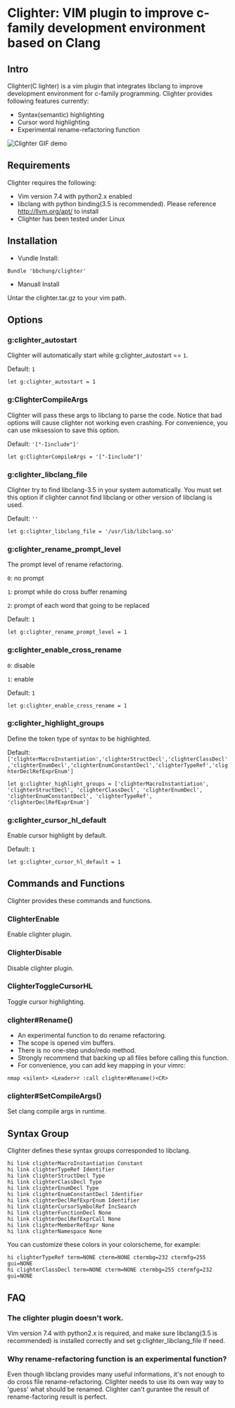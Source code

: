 # Clighter: VIM plugin to improve c-family development environment based on Clang

## Intro

Clighter(C lighter) is a vim plugin that integrates libclang to improve
development environment for c-family programming. Clighter provides following
features currently:

* Syntax(semantic) highlighting
* Cursor word highlighting
* Experimental rename-refactoring function

![Clighter GIF demo](http://goo.gl/C7FYg8)

## Requirements

Clighter requires the following:

* Vim version 7.4 with python2.x enabled
* libclang with python binding(3.5 is recommended). Please reference
  http://llvm.org/apt/ to install
* Clighter has been tested under Linux

## Installation

* Vundle Install:
```vim
Bundle 'bbchung/clighter'
```
* Manuall Install

Untar the clighter.tar.gz to your vim path.

## Options

### g:clighter_autostart

Clighter will automatically start while g:clighter_autostart == `1`.

Default: `1`
```vim
let g:clighter_autostart = 1
```

### g:ClighterCompileArgs

Clighter will pass these args to libclang to parse the code. Notice that bad
options will cause clighter not working even crashing. For convenience, you
can use mksession to save this option.

Default: `'["-Iinclude"]'`
```vim
let g:ClighterCompileArgs = '["-Iinclude"]'
```

### g:clighter_libclang_file

Clighter try to find libclang-3.5 in your system automatically. You must set
this option if clighter cannot find libclang or other version of libclang is
used.

Default: `''`
```vim
let g:clighter_libclang_file = '/usr/lib/libclang.so'
```

### g:clighter_rename_prompt_level

The prompt level of rename refactoring.

`0`: no prompt

`1`: prompt while do cross buffer renaming

`2`: prompt of each word that going to be replaced

Default: `1`
```vim
let g:clighter_rename_prompt_level = 1
```

### g:clighter_enable_cross_rename

`0`: disable

`1`: enable

Default: `1`
```vim
let g:clighter_enable_cross_rename = 1
```

### g:clighter_highlight_groups

Define the token type of syntax to be highlighted.

Default: `['clighterMacroInstantiation','clighterStructDecl','clighterClassDecl','clighterEnumDecl','clighterEnumConstantDecl','clighterTypeRef','clighterDeclRefExprEnum']`
```vim
let g:clighter_highlight_groups = ['clighterMacroInstantiation', 'clighterStructDecl', 'clighterClassDecl', 'clighterEnumDecl', 'clighterEnumConstantDecl', 'clighterTypeRef', 'clighterDeclRefExprEnum']
```

### g:clighter_cursor_hl_default

Enable cursor highlight by default.

Default: `1`
```vim
let g:clighter_cursor_hl_default = 1
```

## Commands and Functions

Clighter provides these commands and functions.

### ClighterEnable

Enable clighter plugin.

### ClighterDisable

Disable clighter plugin.

### ClighterToggleCursorHL

Toggle cursor highlighting.

### clighter#Rename()

* An experimental function to do rename refactoring.
* The scope is opened vim buffers.
* There is no one-step undo/redo method.
* Strongly recommend that backing up all files before calling this function.
* For convenience, you can add key mapping in your vimrc:
```vim
nmap <silent> <Leader>r :call clighter#Rename()<CR>
```

### clighter#SetCompileArgs()

Set clang compile args in runtime.

## Syntax Group

Clighter defines these syntax groups corresponded to libclang.

```vim
hi link clighterMacroInstantiation Constant
hi link clighterTypeRef Identifier
hi link clighterStructDecl Type
hi link clighterClassDecl Type
hi link clighterEnumDecl Type
hi link clighterEnumConstantDecl Identifier
hi link clighterDeclRefExprEnum Identifier
hi link clighterCursorSymbolRef IncSearch
hi link clighterFunctionDecl None
hi link clighterDeclRefExprCall None
hi link clighterMemberRefExpr None
hi link clighterNamespace None
```

You can customize these colors in your colorscheme, for example:
```vim
hi clighterTypeRef term=NONE cterm=NONE ctermbg=232 ctermfg=255 gui=NONE
hi clighterClassDecl term=NONE cterm=NONE ctermbg=255 ctermfg=232 gui=NONE
```

## FAQ

### The clighter plugin doesn't work.
Vim version 7.4 with python2.x is required, and make sure libclang(3.5 is
recommended) is installed correctly and set g:clighter_libclang_file if need.

### Why rename-refactoring function is an experimental function?
Even though libclang provides many useful informations, it's not enough to do
cross file rename-refactoring. Clighter needs to use its own way way to
'guess' what should be renamed. Clighter can't gurantee the result of
rename-factoring result is perfect.
